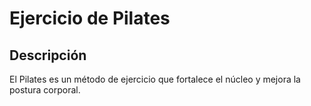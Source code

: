 # Ejercicio de Pilates

## Descripción
El Pilates es un método de ejercicio que fortalece el núcleo y mejora la postura corporal.
